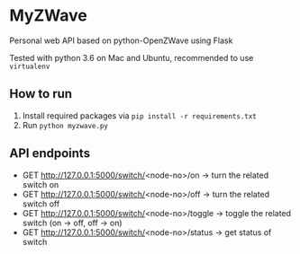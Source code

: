 # MyZWave
Personal web API based on python-OpenZWave using Flask

Tested with python 3.6 on Mac and Ubuntu, recommended to use `virtualenv`

## How to run

1. Install required packages via `pip install -r requirements.txt`
2. Run `python myzwave.py`

## API endpoints
* GET http://127.0.0.1:5000/switch/<node-no\>/on -> turn the related switch on
* GET http://127.0.0.1:5000/switch/<node-no\>/off -> turn the related switch off
* GET http://127.0.0.1:5000/switch/<node-no\>/toggle -> toggle the related switch (on -> off, off -> on)
* GET http://127.0.0.1:5000/switch/<node-no\>/status -> get status of switch
